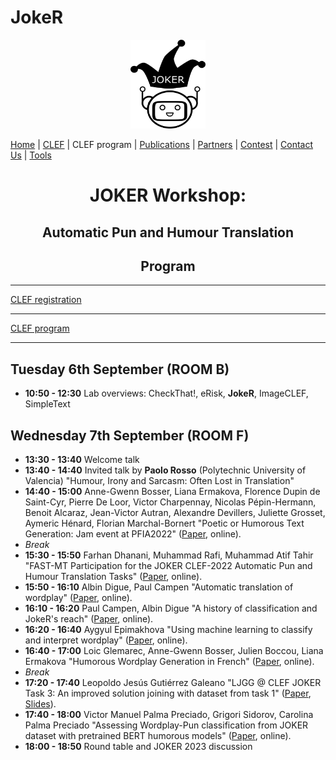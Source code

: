# JokeR
  <p align="center">
  <img src="../img/Joker.png" width="120" height="142">
  </p>

[Home](index) | [CLEF](project)  | CLEF program | [Publications](publications) | [Partners](partners) | [Contest](contest) | [Contact Us](contact) | [Tools](tools)
<br>
  <h1 align="center">JOKER Workshop:</h1>
  <h2 align="center">Automatic Pun and Humour Translation</h2>
  <h2 align="center">Program</h2>
  
------------------------------------------------------------


[CLEF registration](https://clef2022.clef-initiative.eu/index.php?page=Pages/conferenceRegistration.html)

------------------------------------------------------------

[CLEF program](https://clef2022.clef-initiative.eu/index.php?page=Pages/programme.html)

------------------------------------------------------------

## Tuesday 6th September (ROOM B)

* **10:50 - 12:30** Lab overviews: CheckThat!, eRisk, **JokeR**, ImageCLEF, SimpleText

## Wednesday 7th September (ROOM F)
* **13:30 - 13:40** Welcome talk
* **13:40 - 14:40** Invited talk by **Paolo Rosso** (Polytechnic University of Valencia) "Humour, Irony and Sarcasm: Often Lost in Translation"
* **14:40 - 15:00** Anne-Gwenn Bosser, Liana Ermakova, Florence Dupin de Saint-Cyr, Pierre De Loor, Victor Charpennay, Nicolas Pépin-Hermann, Benoit Alcaraz, Jean-Victor Autran, Alexandre Devillers, Juliette Grosset, Aymeric Hénard, Florian Marchal-Bornert "Poetic or Humorous Text Generation: Jam event at PFIA2022" ([Paper](http://ceur-ws.org/Vol-3180/paper-131.pdf), online).
* *Break*
* **15:30 - 15:50** Farhan Dhanani, Muhammad Rafi, Muhammad Atif Tahir "FAST-MT Participation for the JOKER CLEF-2022 Automatic Pun and Humour Translation Tasks" ([Paper](http://ceur-ws.org/Vol-3180/paper-136.pdf), online).
* **15:50 - 16:10** Albin Digue, Paul Campen "Automatic translation of wordplay" ([Paper](http://ceur-ws.org/Vol-3180/paper-137.pdf), online).
* **16:10 - 16:20** Paul Campen, Albin Digue "A history of classification and JokeR's reach" ([Paper](http://ceur-ws.org/Vol-3180/paper-132.pdf), online).
* **16:20 - 16:40** Aygyul Epimakhova "Using machine learning to classify and interpret wordplay" ([Paper](http://ceur-ws.org/Vol-3180/paper-138.pdf), online).
* **16:40 - 17:00** Loic Glemarec, Anne-Gwenn Bosser, Julien Boccou, Liana Ermakova "Humorous Wordplay Generation in French" ([Paper](http://ceur-ws.org/Vol-3180/paper-139.pdf), online).
* *Break*
* **17:20 - 17:40** Leopoldo Jesús Gutiérrez Galeano "LJGG @ CLEF JOKER Task 3: An improved solution joining with dataset from task 1" ([Paper](http://ceur-ws.org/Vol-3180/paper-141.pdf), [Slides](/slides/Victor-CLEF2022JOKER.pdf)).
* **17:40 - 18:00** Victor Manuel Palma Preciado, Grigori Sidorov, Carolina Palma Preciado "Assessing Wordplay-Pun classification from JOKER dataset with pretrained BERT humorous models" ([Paper](http://ceur-ws.org/Vol-3180/paper-142.pdf), online).
* **18:00 - 18:50** Round table and JOKER 2023 discussion
